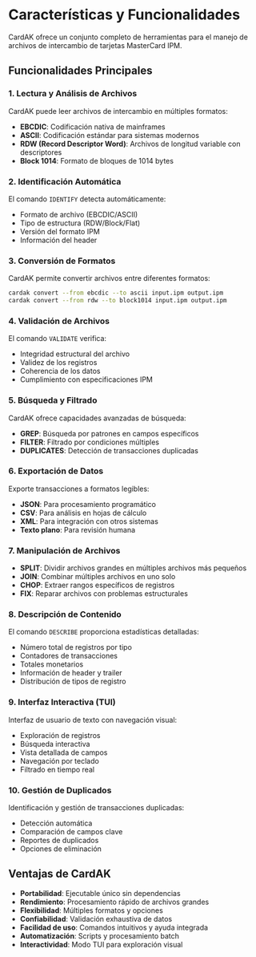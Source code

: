 # Características y Funcionalidades

CardAK ofrece un conjunto completo de herramientas para el manejo de archivos de intercambio de tarjetas MasterCard IPM.

## Funcionalidades Principales

### 1. Lectura y Análisis de Archivos

CardAK puede leer archivos de intercambio en múltiples formatos:

- **EBCDIC**: Codificación nativa de mainframes
- **ASCII**: Codificación estándar para sistemas modernos
- **RDW (Record Descriptor Word)**: Archivos de longitud variable con descriptores
- **Block 1014**: Formato de bloques de 1014 bytes

### 2. Identificación Automática

El comando `IDENTIFY` detecta automáticamente:
- Formato de archivo (EBCDIC/ASCII)
- Tipo de estructura (RDW/Block/Flat)
- Versión del formato IPM
- Información del header

### 3. Conversión de Formatos

CardAK permite convertir archivos entre diferentes formatos:

```bash
cardak convert --from ebcdic --to ascii input.ipm output.ipm
cardak convert --from rdw --to block1014 input.ipm output.ipm
```

### 4. Validación de Archivos

El comando `VALIDATE` verifica:
- Integridad estructural del archivo
- Validez de los registros
- Coherencia de los datos
- Cumplimiento con especificaciones IPM

### 5. Búsqueda y Filtrado

CardAK ofrece capacidades avanzadas de búsqueda:

- **GREP**: Búsqueda por patrones en campos específicos
- **FILTER**: Filtrado por condiciones múltiples
- **DUPLICATES**: Detección de transacciones duplicadas

### 6. Exportación de Datos

Exporte transacciones a formatos legibles:

- **JSON**: Para procesamiento programático
- **CSV**: Para análisis en hojas de cálculo
- **XML**: Para integración con otros sistemas
- **Texto plano**: Para revisión humana

### 7. Manipulación de Archivos

- **SPLIT**: Dividir archivos grandes en múltiples archivos más pequeños
- **JOIN**: Combinar múltiples archivos en uno solo
- **CHOP**: Extraer rangos específicos de registros
- **FIX**: Reparar archivos con problemas estructurales

### 8. Descripción de Contenido

El comando `DESCRIBE` proporciona estadísticas detalladas:

- Número total de registros por tipo
- Contadores de transacciones
- Totales monetarios
- Información de header y trailer
- Distribución de tipos de registro

### 9. Interfaz Interactiva (TUI)

Interfaz de usuario de texto con navegación visual:

- Exploración de registros
- Búsqueda interactiva
- Vista detallada de campos
- Navegación por teclado
- Filtrado en tiempo real

### 10. Gestión de Duplicados

Identificación y gestión de transacciones duplicadas:

- Detección automática
- Comparación de campos clave
- Reportes de duplicados
- Opciones de eliminación

## Ventajas de CardAK

- **Portabilidad**: Ejecutable único sin dependencias
- **Rendimiento**: Procesamiento rápido de archivos grandes
- **Flexibilidad**: Múltiples formatos y opciones
- **Confiabilidad**: Validación exhaustiva de datos
- **Facilidad de uso**: Comandos intuitivos y ayuda integrada
- **Automatización**: Scripts y procesamiento batch
- **Interactividad**: Modo TUI para exploración visual